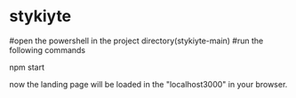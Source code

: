 # stykiyte

#open the powershell in the project directory(stykiyte-main)
#run the following commands

npm start

now the landing page will be loaded in the "localhost3000" in your browser.
